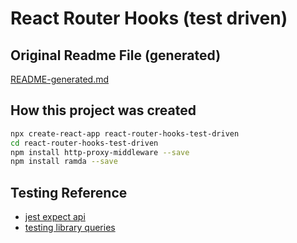 # React Router Hooks (test driven)

## Original Readme File (generated)
[README-generated.md](README-generated.md)

## How this project was created
```bash
npx create-react-app react-router-hooks-test-driven
cd react-router-hooks-test-driven
npm install http-proxy-middleware --save
npm install ramda --save
```

## Testing Reference
- [jest expect api](https://jestjs.io/docs/en/expect)
- [testing library queries](https://testing-library.com/docs/dom-testing-library/api-queries)

